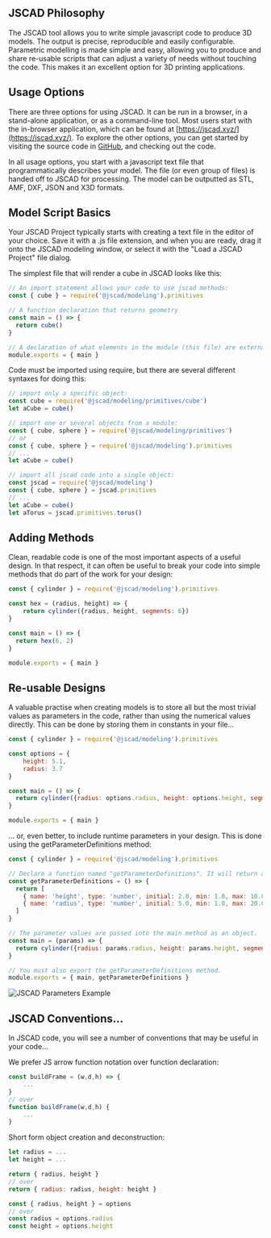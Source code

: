 ## JSCAD Philosophy
The JSCAD tool allows you to write simple javascript code to produce 3D models. The 
output is precise, reproducible and easily configurable. Parametric modelling is made simple and 
easy, allowing you to produce and share re-usable scripts that can adjust a variety of needs without 
touching the code. This makes it an excellent option for 3D printing applications. 

## Usage Options
There are three options for using JSCAD.  It can be run in a browser, in a 
stand-alone application, or as a command-line tool. Most users start with the 
in-browser application, which can be found at [https://jscad.xyz/](https://jscad.xyz/). To explore 
the other options, you can get started by visiting the source code in [GitHub](https://github.com/jscad/OpenJSCAD.org/tree/V2), and 
checking out the code.

In all usage options, you start with a javascript text file that programmatically
describes your model. The file (or even group of files) is handed off to JSCAD for 
processing. The model can be outputted as STL, AMF, DXF, JSON and X3D formats.
 
## Model Script Basics
Your JSCAD Project typically starts with creating a text file in the editor of your choice.  Save it 
with a .js file extension, and when you are ready, drag it onto the JSCAD modeling window, or select 
it with the "Load a JSCAD Project" file dialog. 

The simplest file that will render a cube in JSCAD looks like this:
```javascript
// An import statement allows your code to use jscad methods:
const { cube } = require('@jscad/modeling').primitives

// A function declaration that returns geometry
const main = () => {
  return cube()
}

// A declaration of what elements in the module (this file) are externally available.
module.exports = { main }
```
Code must be imported using require, but there are several different syntaxes for doing this:
```javascript
// import only a specific object:
const cube = require('@jscad/modeling/primitives/cube')
let aCube = cube()

// import one or several objects from a module:
const { cube, sphere } = require('@jscad/modeling/primitives')
// or
const { cube, sphere } = require('@jscad/modeling').primitives
// ...
let aCube = cube()

// import all jscad code into a single object:
const jscad = require('@jscad/modeling')
const { cube, sphere } = jscad.primitives
// ...
let aCube = cube()
let aTorus = jscad.primitives.torus()
```
## Adding Methods
Clean, readable code is one of the most important aspects of a useful design. In that respect, it can often be useful to break your code into simple methods that do part of the work for your design:
```javascript
const { cylinder } = require('@jscad/modeling').primitives

const hex = (radius, height) => {
    return cylinder({radius, height, segments: 6})
}

const main = () => {
  return hex(6, 2)
}

module.exports = { main }
```
## Re-usable Designs
A valuable practise when creating models is to store all but the most trivial values as parameters in the code, rather than using the numerical values directly.  This can be done by storing them in constants in your file...
```javascript
const { cylinder } = require('@jscad/modeling').primitives

const options = {
    height: 5.1,
    radius: 3.7
}

const main = () => {
  return cylinder({radius: options.radius, height: options.height, segments: 6})
}

module.exports = { main }
```
 
... or, even better, to include runtime parameters in your design.  This is done using the getParameterDefinitions method:
```javascript
const { cylinder } = require('@jscad/modeling').primitives

// Declare a function named "getParameterDefinitions". It will return an array of parameter definitions.
const getParameterDefinitions = () => {
  return [
    { name: 'height', type: 'number', initial: 2.0, min: 1.0, max: 10.0, step: 0.1, caption: 'Hex Height:' },
    { name: 'radius', type: 'number', initial: 5.0, min: 1.0, max: 20.0, caption: 'Hex Radius:' }
  ]
}

// The parameter values are passed into the main method as an object.
const main = (params) => {
  return cylinder({radius: params.radius, height: params.height, segments: 6})
}

// You must also export the getParameterDefinitions method.
module.exports = { main, getParameterDefinitions }
```
<img src="img/parameters.png" alt="JSCAD Parameters Example">

## JSCAD Conventions...
In JSCAD code, you will see a number of conventions that may be useful in your code...

We prefer JS arrow function notation over function declaration:
```javascript
const buildFrame = (w,d,h) => {
    ... 
}
// over
function buildFrame(w,d,h) {
    ...
}
```
Short form object creation and deconstruction:
```javascript
let radius = ...
let height = ...

return { radius, height }
// over
return { radius: radius, height: height }

const { radius, height } = options
// over
const radius = options.radius
const height = options.height 
``` 
